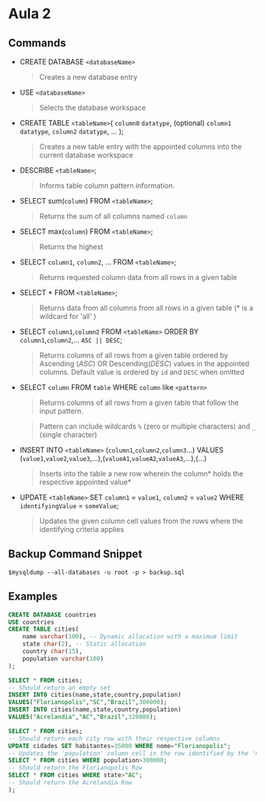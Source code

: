 # Aula 2

## Commands
* CREATE DATABASE `<databaseName>`
   >Creates a new database entry
* USE `<databaseName>`
   >Selects the database workspace
* CREATE TABLE `<tableName>`(
	`column0` `datatype`, <PRIMARY KEY> (optional)
	`column1` `datatype`,
	`column2` `datatype`,
	...
); 
   > Creates a new table entry with the appointed columns into the current database workspace
* DESCRIBE `<tableName>`;
   > Informs table column pattern information.
* SELECT sum(`column`) FROM `<tableName>`;
   > Returns the sum of all columns named `column`
* SELECT max(`column`) FROM `<tableName>`;
   > Returns the highest
* SELECT `column1`, `column2`, ... FROM `<tableName>`; 
   > Returns requested column data from all rows in a given table
* SELECT * FROM `<tableName>`; 
   > Returns data from all columns from all rows in a given table (* is a wildcard for 'all' )
* SELECT `column1`,`column2` FROM `<tableName>` ORDER BY `column1`,`column2`,... `ASC || DESC`; 
   > Returns columns of all rows from a given table ordered by Ascending (*ASC*) OR Descending(*DESC*) values in the appointed columns. Default value is ordered by `id` and `DESC` when omitted
* SELECT `column` FROM `table` WHERE `column` like `<pattern>`
   > Returns columns of all rows from a given table that follow the input pattern.

   > Pattern can include wildcards `%` (zero or multiple characters) and `_` (single character)
* INSERT INTO `<tableName>` (`column1`,`column2`,`column3`...) VALUES (`value1`,`value2`,`value3`,...),(`valueA1`,`valueA2`,`valueA3`,...),(...)
   > Inserts into the table a new row wherein the column* holds the respective appointed value* 

* UPDATE `<tableName>` SET `column1` = `value1`, `column2` = `value2` WHERE `identifyingValue` = `someValue`;
   > Updates the given column cell values from the rows where the identifying criteria applies

## Backup Command Snippet

```shell
$mysqldump --all-databases -u root -p > backup.sql
```

## Examples
```sql
CREATE DATABASE countries
USE countries
CREATE TABLE cities(
	name varchar(100), -- Dynamic allocation with a maximum limit
	state char(2), -- Static allocation
	country char(15),
	population varchar(100)
);

SELECT * FROM cities;
-- Should return an empty set
INSERT INTO cities(name,state,country,population)
VALUES("Florianopolis","SC","Brazil",300000);
INSERT INTO cities(name,state,country,population)
VALUES("Acrelandia","AC","Brazil",320000);

SELECT * FROM cities;
-- Should return each city row with their respective columns
UPDATE cidades SET habitantes=35000 WHERE nome="Florianopolis";
-- Updates the 'population' column cell in the row identified by the 'name' "Florianopolis" to 35000
SELECT * FROM cities WHERE population>300000;
-- Should return the Florianopolis Row
SELECT * FROM cities WHERE state>"AC";
-- Should return the Acrelandia Row
);
```



